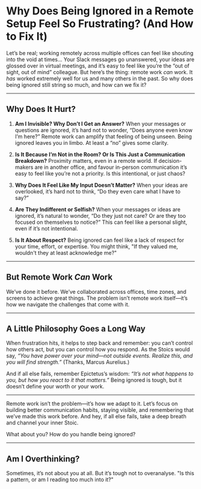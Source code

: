 # Why Does Being Ignored in a Remote Setup Feel So Frustrating? (And How to Fix It)

Let’s be real; working remotely across multiple offices can feel like shouting into the void at times... Your Slack messages go unanswered, your ideas are glossed over in virtual meetings, and it’s easy to feel like you’re the “out of sight, out of mind” colleague. But here’s the thing: remote work *can* work. It *has* worked extremely well for us and many others in the past. So why does being ignored still string so much, and how can we fix it?

---

## **Why Does It Hurt?**

1. **Am I Invisible? Why Don’t I Get an Answer?**
   When your messages or questions are ignored, it’s hard not to wonder, “Does anyone even know I’m here?” Remote work can amplify that feeling of being unseen. Being ignored leaves you in limbo. At least a “no” gives some clarity.

2. **Is It Because I’m Not in the Room? Or Is This Just a Communication Breakdown?**
   Proximity matters, even in a remote world. If decision-makers are in another office, and favour in-person communication it’s easy to feel like you’re not a priority. Is this intentional, or just chaos?

3. **Why Does It Feel Like My Input Doesn’t Matter?**
   When your ideas are overlooked, it’s hard not to think, “Do they even care what I have to say?”

4. **Are They Indifferent or Selfish?**
   When your messages or ideas are ignored, it’s natural to wonder, “Do they just not care? Or are they too focused on themselves to notice?” This can feel like a personal slight, even if it’s not intentional.

5. **Is It About Respect?**
   Being ignored can feel like a lack of respect for your time, effort, or expertise. You might think, "If they valued me, wouldn't they at least acknowledge me?"

---

## **But Remote Work *Can* Work**

We’ve done it before. We’ve collaborated across offices, time zones, and screens to achieve great things. The problem isn’t remote work itself—it’s how we navigate the challenges that come with it.

---

## **A Little Philosophy Goes a Long Way**

When frustration hits, it helps to step back and remember: you can’t control how others act, but you can control how you respond. As the Stoics would say, *“You have power over your mind—not outside events. Realize this, and you will find strength.”* (Thanks, Marcus Aurelius.)

And if all else fails, remember Epictetus’s wisdom: *“It’s not what happens to you, but how you react to it that matters.”* Being ignored is tough, but it doesn’t define your worth or your work.

---

Remote work isn’t the problem—it’s how we adapt to it. Let’s focus on building better communication habits, staying visible, and remembering that we’ve made this work before. And hey, if all else fails, take a deep breath and channel your inner Stoic.

What about you? How do you handle being ignored?

---

## Am I Overthinking?

Sometimes, it’s not about you at all. But it’s tough not to overanalyse. "Is this a pattern, or am I reading too much into it?"
